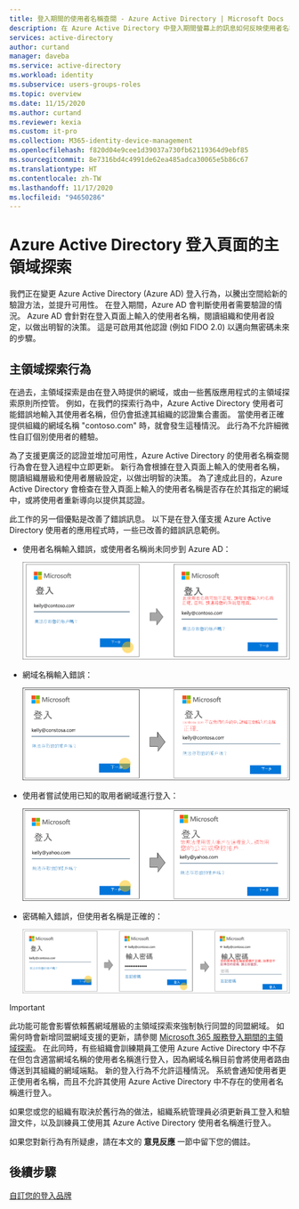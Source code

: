 ```yaml
---
title: 登入期間的使用者名稱查閱 - Azure Active Directory | Microsoft Docs
description: 在 Azure Active Directory 中登入期間螢幕上的訊息如何反映使用者名稱查閱
services: active-directory
author: curtand
manager: daveba
ms.service: active-directory
ms.workload: identity
ms.subservice: users-groups-roles
ms.topic: overview
ms.date: 11/15/2020
ms.author: curtand
ms.reviewer: kexia
ms.custom: it-pro
ms.collection: M365-identity-device-management
ms.openlocfilehash: f820d04e9cee1d39037a730fb62119364d9ebf85
ms.sourcegitcommit: 8e7316bd4c4991de62ea485adca30065e5b86c67
ms.translationtype: HT
ms.contentlocale: zh-TW
ms.lasthandoff: 11/17/2020
ms.locfileid: "94650286"
---
```

# <a name="home-realm-discovery-for-azure-active-directory-sign-in-pages"></a>Azure Active Directory 登入頁面的主領域探索

我們正在變更 Azure Active Directory (Azure AD) 登入行為，以騰出空間給新的驗證方法，並提升可用性。 在登入期間，Azure AD 會判斷使用者需要驗證的情況。 Azure AD 會針對在登入頁面上輸入的使用者名稱，閱讀組織和使用者設定，以做出明智的決策。 這是可啟用其他認證 (例如 FIDO 2.0) 以邁向無密碼未來的步驟。

## <a name="home-realm-discovery-behavior"></a>主領域探索行為

在過去，主領域探索是由在登入時提供的網域，或由一些舊版應用程式的主領域探索原則所控管。 例如，在我們的探索行為中，Azure Active Directory 使用者可能錯誤地輸入其使用者名稱，但仍會抵達其組織的認證集合畫面。 當使用者正確提供組織的網域名稱 "contoso.com" 時，就會發生這種情況。 此行為不允許細微性自訂個別使用者的體驗。

為了支援更廣泛的認證並增加可用性，Azure Active Directory 的使用者名稱查閱行為會在登入過程中立即更新。 新行為會根據在登入頁面上輸入的使用者名稱，閱讀組織層級和使用者層級設定，以做出明智的決策。 為了達成此目的，Azure Active Directory 會檢查在登入頁面上輸入的使用者名稱是否存在於其指定的網域中，或將使用者重新導向以提供其認證。

此工作的另一個優點是改善了錯誤訊息。 以下是在登入僅支援 Azure Active Directory 使用者的應用程式時，一些已改善的錯誤訊息範例。

- 使用者名稱輸入錯誤，或使用者名稱尚未同步到 Azure AD：
  
    ![使用者名稱輸入錯誤或是找不到](./media/signin-realm-discovery/typo-username.png)
  
- 網域名稱輸入錯誤：
  
    ![網域名稱輸入錯誤或是找不到](./media/signin-realm-discovery/typo-domain.png)
  
- 使用者嘗試使用已知的取用者網域進行登入：
  
    ![使用已知的取用者網域進行登入](./media/signin-realm-discovery/consumer-domain.png)
  
- 密碼輸入錯誤，但使用者名稱是正確的：  
  
    ![使用者名稱良好，但密碼輸入錯誤](./media/signin-realm-discovery/incorrect-password.png)
  
> [!IMPORTANT]
> 此功能可能會影響依賴舊網域層級的主領域探索來強制執行同盟的同盟網域。 如需何時會新增同盟網域支援的更新，請參閱 [Microsoft 365 服務登入期間的主領域探索](https://azure.microsoft.com/updates/signin-hrd/)。 在此同時，有些組織會訓練期員工使用 Azure Active Directory 中不存在但包含適當網域名稱的使用者名稱進行登入，因為網域名稱目前會將使用者路由傳送到其組織的網域端點。 新的登入行為不允許這種情況。 系統會通知使用者更正使用者名稱，而且不允許其使用 Azure Active Directory 中不存在的使用者名稱進行登入。
>
> 如果您或您的組織有取決於舊行為的做法，組織系統管理員必須更新員工登入和驗證文件，以及訓練員工使用其 Azure Active Directory 使用者名稱進行登入。
  
如果您對新行為有所疑慮，請在本文的 **意見反應** 一節中留下您的備註。  

## <a name="next-steps"></a>後續步驟

[自訂您的登入品牌](../fundamentals/add-custom-domain.md)
